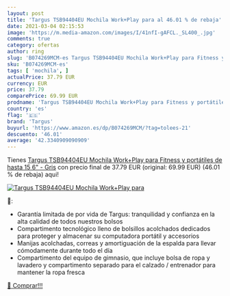 ```yaml
---
layout: post
title: 'Targus TSB94404EU Mochila Work+Play para al 46.01 % de rebaja'
date: 2021-03-04 02:15:53
image: 'https://m.media-amazon.com/images/I/41nfI-gAFCL._SL400_.jpg'
comments: true
category: ofertas
author: ring
slug: 'B074269MCM-es Targus TSB94404EU Mochila Work+Play para Fitness y...'
sku: 'B074269MCM-es'
tags: [ 'mochila', ]
actualPrice: 37.79 EUR
currency: EUR
price: 37.79
comparePrice: 69.99 EUR
prodname: 'Targus TSB94404EU Mochila Work+Play para Fitness y portátiles de hasta 15 6" - Gris'
country: 'es'
flag: '🇪🇸'
brand: 'Targus'
buyurl: 'https://www.amazon.es/dp/B074269MCM/?tag=tolees-21'
descuento: '46.01'
average: '42.3340909090909'
---
```


Tienes [Targus TSB94404EU Mochila Work+Play para Fitness y portátiles de hasta 15 6" - Gris](https://www.amazon.es/dp/B074269MCM/?tag=tolees-21) con precio final de  37.79 EUR (original: 69.99 EUR) (46.01 %  de rebaja) aqui!

[![Targus TSB94404EU Mochila Work+Play para](https://m.media-amazon.com/images/I/41nfI-gAFCL._SL400_.jpg)](https://www.amazon.es/dp/B074269MCM/?tag=tolees-21)

🔎:

- Garantía limitada de por vida de Targus: tranquilidad y confianza en la alta calidad de todos nuestros bolsos
- Compartimento tecnológico lleno de bolsillos acolchados dedicados para proteger y almacenar su computadora portátil y accesorios
- Manijas acolchadas, correas y amortiguación de la espalda para llevar cómodamente durante todo el día
- Compartimento del equipo de gimnasio, que incluye bolsa de ropa y lavadero y compartimento separado para el calzado / entrenador para mantener la ropa fresca

[🛒 Comprar!!!](https://www.amazon.es/dp/B074269MCM/?tag=tolees-21)

